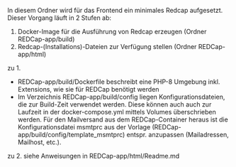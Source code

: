 In diesem Ordner wird für das Frontend ein minimales Redcap aufgesetzt.
Dieser Vorgang läuft in 2 Stufen ab:
1. Docker-Image für die Ausführung von Redcap erzeugen (Ordner REDCap-app/build)
2. Redcap-(Installations)-Dateien zur Verfügung stellen (Ordner REDCap-app/html)

zu 1.
  * REDCap-app/build/Dockerfile beschreibt eine PHP-8 Umgebung inkl. Extensions, wie sie für REDCap benötigt werden
  * Im Verzeichnis REDCap-app/build/config liegen Konfigurationsdateien, die zur Build-Zeit verwendet werden. Diese können auch auch zur Laufzeit in der docker-compose.yml mittels Volumes überschrieben werden. Für den Mailversand aus dem REDCap-Container heraus ist die Konfigurationsdatei msmtprc aus der Vorlage (REDCap-app/build/config/template_msmtprc) entspr. anzupassen (Mailadressen, Mailhost, etc.).

zu 2. siehe Anweisungen in REDCap-app/html/Readme.md